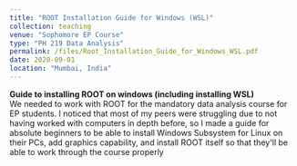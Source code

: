 ```yaml
---
title: "ROOT Installation Guide for Windows (WSL)"
collection: teaching
venue: "Sophomore EP Course"
type: "PH 219 Data Analysis"
permalink: /files/Root_Installation_Guide_for_Windows_WSL.pdf
date: 2020-09-01
location: "Mumbai, India"
---
```

**Guide to installing ROOT on windows (including installing WSL)**  
We needed to work with ROOT for the mandatory data analysis course for EP students. I noticed that most of my peers were struggling due to not having worked with computers in depth before, so I made a guide for absolute beginners to be able to install Windows Subsystem for Linux on their PCs, add graphics capability, and install ROOT itself so that they'll be able to work through the course properly
<!--more-->